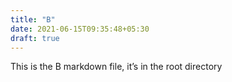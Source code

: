 ```yaml
---
title: "B"
date: 2021-06-15T09:35:48+05:30
draft: true
---
```

This is the B markdown file, it’s in the root directory
